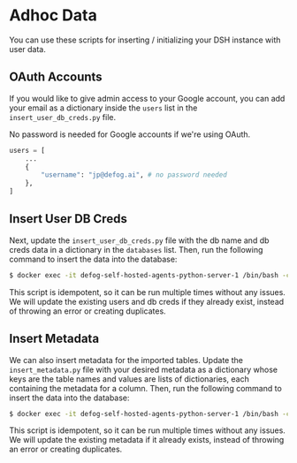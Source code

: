 # Adhoc Data

You can use these scripts for inserting / initializing your DSH instance with user data.

## OAuth Accounts

If you would like to give admin access to your Google account, you can add your email as a dictionary inside the `users` list in the `insert_user_db_creds.py` file.

No password is needed for Google accounts if we're using OAuth.

```python
users = [
    ...
    {
        "username": "jp@defog.ai", # no password needed
    },
]
```

## Insert User DB Creds

Next, update the `insert_user_db_creds.py` file with the db name and db creds data in a dictionary in the `databases` list. Then, run the following command to insert the data into the database:

```sh
$ docker exec -it defog-self-hosted-agents-python-server-1 /bin/bash -c "python adhoc/insert_user_db_creds.py"
```

This script is idempotent, so it can be run multiple times without any issues. We will update the existing users and db creds if they already exist, instead of throwing an error or creating duplicates.

## Insert Metadata

We can also insert metadata for the imported tables. Update the `insert_metadata.py` file with your desired metadata as a dictionary whose keys are the table names and values are lists of dictionaries, each containing the metadata for a column. Then, run the following command to insert the data into the database:

```sh
$ docker exec -it defog-self-hosted-agents-python-server-1 /bin/bash -c "python adhoc/insert_metadata.py"
```

This script is idempotent, so it can be run multiple times without any issues. We will update the existing metadata if it already exists, instead of throwing an error or creating duplicates.
